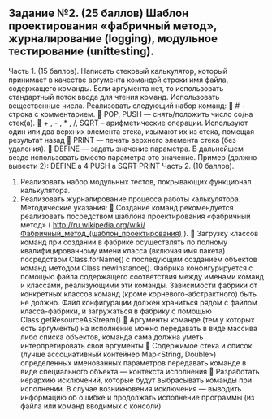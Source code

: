 ## Задание №2. (25 баллов) Шаблон проектирования «фабричный метод», журналирование (logging), модульное тестирование (unittesting).

Часть 1. (15 баллов).
Написать стековый калькулятор, который принимает в качестве аргумента командой
строки имя файла, содержащего команды. Если аргумента нет, то использовать
стандартный поток ввода для чтения команд. Использовать вещественные числа.
Реализовать следующий набор команд:
 # - строка с комментарием.
 POP, PUSH — снять/положить число со/на стек(а).
 + , - , * , /, SQRT – арифметические операции. Используют один или два верхних
элемента стека, изымают их из стека, помещая результат назад
 PRINT — печать верхнего элемента стека (без удаления).
 DEFINE — задать значение параметра. В дальнейшем везде использовать вместо
параметра это значение.
Пример (должно вывести 2):
DEFINE a 4
PUSH a
SQRT
PRINT
Часть 2. (10 баллов).
1. Реализовать набор модульных тестов, покрывающих функционал калькулятора.
2. Реализовать журналирование процесса работы калькулятора.
Методические указания:
 Создание команд рекомендуется реализовать посредством шаблона проектирования
«фабричный метод» ( http://ru.wikipedia.org/wiki/Фабричный_метод_(шаблон_проектирования) ).
 Загрузку классов команд при создании в фабрике осуществлять по полному
квалифицированному имени класса (включая имя пакета) посредством Class.forName()
с последующим созданием объектов команд методом Class.newInstance(). Фабрика
конфигурируется с помощью файла содержащего соответствия между именами команд
и классами, реализующими эти команды. Зависимости фабрики от конкретных классов
команд (кроме корневого-абстрактного) быть не должно. Файл конфигурации должен
храниться рядом с файлом класса-фабрики, и загружаться в фабрику с помощью
Class.getResourceAsStream()
 Аргументы команде (тем у которых есть аргументы) на исполнение можно передавать в
виде массива либо списка объектов, команда сама должна уметь интерпретировать свои
аргументы
 Содержимое стека и список (лучше ассоциативный контейнер Map&lt;String, Double&gt;)
определенных именованных параметров передавать команде в виде специального
объекта — контекста исполнения
 Разработать иерархию исключений, которые будут выбрасывать команды при
исполнении. В случае возникновения исключения — выводить информацию об ошибке
и продолжать исполнение программы (из файла или команд вводимых с консоли)
